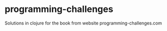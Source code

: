 programming-challenges
======================

Solutions in clojure for the book from website programming-challenges.com
